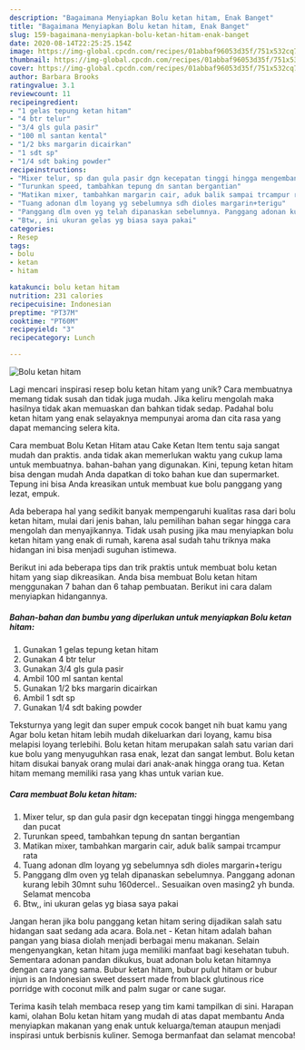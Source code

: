 ```yaml
---
description: "Bagaimana Menyiapkan Bolu ketan hitam, Enak Banget"
title: "Bagaimana Menyiapkan Bolu ketan hitam, Enak Banget"
slug: 159-bagaimana-menyiapkan-bolu-ketan-hitam-enak-banget
date: 2020-08-14T22:25:25.154Z
image: https://img-global.cpcdn.com/recipes/01abbaf96053d35f/751x532cq70/bolu-ketan-hitam-foto-resep-utama.jpg
thumbnail: https://img-global.cpcdn.com/recipes/01abbaf96053d35f/751x532cq70/bolu-ketan-hitam-foto-resep-utama.jpg
cover: https://img-global.cpcdn.com/recipes/01abbaf96053d35f/751x532cq70/bolu-ketan-hitam-foto-resep-utama.jpg
author: Barbara Brooks
ratingvalue: 3.1
reviewcount: 11
recipeingredient:
- "1 gelas tepung ketan hitam"
- "4 btr telur"
- "3/4 gls gula pasir"
- "100 ml santan kental"
- "1/2 bks margarin dicairkan"
- "1 sdt sp"
- "1/4 sdt baking powder"
recipeinstructions:
- "Mixer telur, sp dan gula pasir dgn kecepatan tinggi hingga mengembang dan pucat"
- "Turunkan speed, tambahkan tepung dn santan bergantian"
- "Matikan mixer, tambahkan margarin cair, aduk balik sampai trcampur rata"
- "Tuang adonan dlm loyang yg sebelumnya sdh dioles margarin+terigu"
- "Panggang dlm oven yg telah dipanaskan sebelumnya. Panggang adonan kurang lebih 30mnt suhu 160dercel.. Sesuaikan oven masing2 yh bunda. Selamat mencoba"
- "Btw,, ini ukuran gelas yg biasa saya pakai"
categories:
- Resep
tags:
- bolu
- ketan
- hitam

katakunci: bolu ketan hitam 
nutrition: 231 calories
recipecuisine: Indonesian
preptime: "PT37M"
cooktime: "PT60M"
recipeyield: "3"
recipecategory: Lunch

---
```



![Bolu ketan hitam](https://img-global.cpcdn.com/recipes/01abbaf96053d35f/751x532cq70/bolu-ketan-hitam-foto-resep-utama.jpg)

Lagi mencari inspirasi resep bolu ketan hitam yang unik? Cara membuatnya memang tidak susah dan tidak juga mudah. Jika keliru mengolah maka hasilnya tidak akan memuaskan dan bahkan tidak sedap. Padahal bolu ketan hitam yang enak selayaknya mempunyai aroma dan cita rasa yang dapat memancing selera kita.

Cara membuat Bolu Ketan Hitam atau Cake Ketan Item tentu saja sangat mudah dan praktis. anda tidak akan memerlukan waktu yang cukup lama untuk membuatnya. bahan-bahan yang digunakan. Kini, tepung ketan hitam bisa dengan mudah Anda dapatkan di toko bahan kue dan supermarket. Tepung ini bisa Anda kreasikan untuk membuat kue bolu panggang yang lezat, empuk.

Ada beberapa hal yang sedikit banyak mempengaruhi kualitas rasa dari bolu ketan hitam, mulai dari jenis bahan, lalu pemilihan bahan segar hingga cara mengolah dan menyajikannya. Tidak usah pusing jika mau menyiapkan bolu ketan hitam yang enak di rumah, karena asal sudah tahu triknya maka hidangan ini bisa menjadi suguhan istimewa.


Berikut ini ada beberapa tips dan trik praktis untuk membuat bolu ketan hitam yang siap dikreasikan. Anda bisa membuat Bolu ketan hitam menggunakan 7 bahan dan 6 tahap pembuatan. Berikut ini cara dalam menyiapkan hidangannya.

<!--inarticleads1-->

##### Bahan-bahan dan bumbu yang diperlukan untuk menyiapkan Bolu ketan hitam:

1. Gunakan 1 gelas tepung ketan hitam
1. Gunakan 4 btr telur
1. Gunakan 3/4 gls gula pasir
1. Ambil 100 ml santan kental
1. Gunakan 1/2 bks margarin dicairkan
1. Ambil 1 sdt sp
1. Gunakan 1/4 sdt baking powder


Teksturnya yang legit dan super empuk cocok banget nih buat kamu yang Agar bolu ketan hitam lebih mudah dikeluarkan dari loyang, kamu bisa melapisi loyang terlebihi. Bolu ketan hitam merupakan salah satu varian dari kue bolu yang menyuguhkan rasa enak, lezat dan sangat lembut. Bolu ketan hitam disukai banyak orang mulai dari anak-anak hingga orang tua. Ketan hitam memang memiliki rasa yang khas untuk varian kue. 

<!--inarticleads2-->

##### Cara membuat Bolu ketan hitam:

1. Mixer telur, sp dan gula pasir dgn kecepatan tinggi hingga mengembang dan pucat
1. Turunkan speed, tambahkan tepung dn santan bergantian
1. Matikan mixer, tambahkan margarin cair, aduk balik sampai trcampur rata
1. Tuang adonan dlm loyang yg sebelumnya sdh dioles margarin+terigu
1. Panggang dlm oven yg telah dipanaskan sebelumnya. Panggang adonan kurang lebih 30mnt suhu 160dercel.. Sesuaikan oven masing2 yh bunda. Selamat mencoba
1. Btw,, ini ukuran gelas yg biasa saya pakai


Jangan heran jika bolu panggang ketan hitam sering dijadikan salah satu hidangan saat sedang ada acara. Bola.net - Ketan hitam adalah bahan pangan yang biasa diolah menjadi berbagai menu makanan. Selain mengenyangkan, ketan hitam juga memiliki manfaat bagi kesehatan tubuh. Sementara adonan pandan dikukus, buat adonan bolu ketan hitamnya dengan cara yang sama. Bubur ketan hitam, bubur pulut hitam or bubur injun is an Indonesian sweet dessert made from black glutinous rice porridge with coconut milk and palm sugar or cane sugar. 

Terima kasih telah membaca resep yang tim kami tampilkan di sini. Harapan kami, olahan Bolu ketan hitam yang mudah di atas dapat membantu Anda menyiapkan makanan yang enak untuk keluarga/teman ataupun menjadi inspirasi untuk berbisnis kuliner. Semoga bermanfaat dan selamat mencoba!
